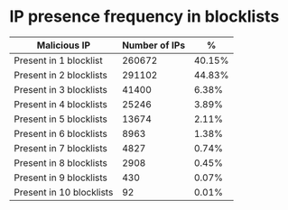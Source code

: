 # IP presence frequency in blocklists
| Malicious IP | Number of IPs | % |
|----|----|----|
| Present in 1 blocklist | 260672 | 40.15% |
| Present in 2 blocklists | 291102 | 44.83% |
| Present in 3 blocklists | 41400 | 6.38% |
| Present in 4 blocklists | 25246 | 3.89% |
| Present in 5 blocklists | 13674 | 2.11% |
| Present in 6 blocklists | 8963 | 1.38% |
| Present in 7 blocklists | 4827 | 0.74% |
| Present in 8 blocklists | 2908 | 0.45% |
| Present in 9 blocklists | 430 | 0.07% |
| Present in 10 blocklists | 92 | 0.01% |
